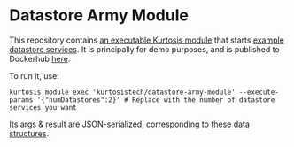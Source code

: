 Datastore Army Module
=====================
This repository contains [an executable Kurtosis module](https://docs.kurtosistech.com/modules.html) that starts [example datastore services](https://github.com/kurtosis-tech/example-microservices/tree/develop/datastore). It is principally for demo purposes, and is published to Dockerhub [here](https://hub.docker.com/repository/docker/kurtosistech/datastore-army-module).

To run it, use:

```
kurtosis module exec 'kurtosistech/datastore-army-module' --execute-params '{"numDatastores":2}' # Replace with the number of datastore services you want
```

Its args & result are JSON-serialized, corresponding to [these data structures](https://github.com/kurtosis-tech/datastore-army-module/blob/master/kurtosis-module/impl/api.go).
